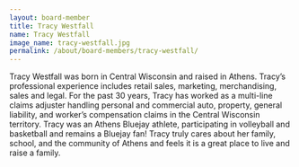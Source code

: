 ```yaml
---
layout: board-member
title: Tracy Westfall
name: Tracy Westfall
image_name: tracy-westfall.jpg
permalink: /about/board-members/tracy-westfall/
---
```


Tracy Westfall was born in Central Wisconsin and raised in Athens. Tracy’s professional
experience includes retail sales, marketing, merchandising, sales and legal. For the past 30
years, Tracy has worked as a multi-line claims adjuster handling personal and commercial auto,
property, general liability, and worker’s compensation claims in the Central Wisconsin territory.
Tracy was an Athens Bluejay athlete, participating in volleyball and basketball and remains a
Bluejay fan! Tracy truly cares about her family, school, and the community of Athens and feels it
is a great place to live and raise a family.
